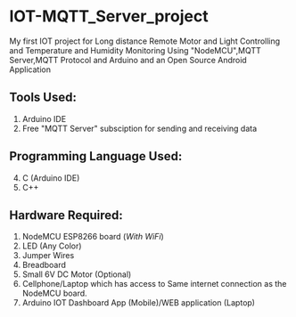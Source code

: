 # IOT-MQTT_Server_project
My first IOT project for Long distance Remote Motor and Light Controlling and Temperature and Humidity Monitoring Using "NodeMCU",MQTT Server,MQTT Protocol and Arduino and an Open Source Android Application 
## Tools Used:
1. Arduino IDE
2. Free "MQTT Server" subsciption for sending and receiving data 
## Programming Language Used:
4. C (Arduino IDE)
5. C++
## Hardware Required:
1. NodeMCU ESP8266 board (*With WiFi*)
2. LED (Any Color)
3. Jumper Wires
4. Breadboard
5. Small 6V DC Motor (Optional)
6. Cellphone/Laptop which has access to Same internet connection as the NodeMCU board.
7. Arduino IOT Dashboard App (Mobile)/WEB application (Laptop)
